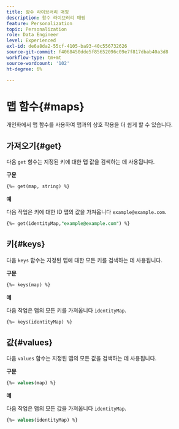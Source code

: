 ```yaml
---
title: 함수 라이브러리 매핑
description: 함수 라이브러리 매핑
feature: Personalization
topic: Personalization
role: Data Engineer
level: Experienced
exl-id: de6a8da2-55cf-4105-ba93-40c556732626
source-git-commit: f4068450dde5f85652096c09e7f817dbab40a3d8
workflow-type: tm+mt
source-wordcount: '102'
ht-degree: 6%

---
```


# 맵 함수{#maps}

개인화에서 맵 함수를 사용하여 맵과의 상호 작용을 더 쉽게 할 수 있습니다.

## 가져오기{#get}

다음 `get` 함수는 지정된 키에 대한 맵 값을 검색하는 데 사용됩니다.

**구문**

```sql
{%= get(map, string) %}
```

**예**

다음 작업은 키에 대한 ID 맵의 값을 가져옵니다 `example@example.com`.

```sql
{%= get(identityMap,"example@example.com") %}
```

## 키{#keys}

다음 `keys` 함수는 지정된 맵에 대한 모든 키를 검색하는 데 사용됩니다.

**구문**

```sql
{%= keys(map) %}
```

**예**

다음 작업은 맵의 모든 키를 가져옵니다 `identityMap`.

```sql
{%= keys(identityMap) %}
```

## 값{#values}

다음 `values` 함수는 지정된 맵의 모든 값을 검색하는 데 사용됩니다.

**구문**

```sql
{%= values(map) %}
```

**예**

다음 작업은 맵의 모든 값을 가져옵니다 `identityMap`.

```sql
{%= values(identityMap) %}
```
